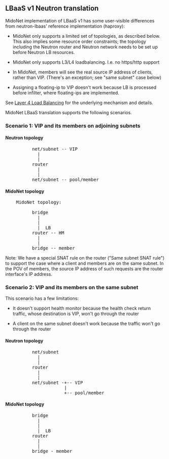 ## LBaaS v1 Neutron translation

MidoNet implementation of LBaaS v1 has some user-visible differences
from neutron-lbaas' reference implementation (haproxy):

- MidoNet only supports a limited set of topologies, as described below.
  This also implies some resource order constraints; the topology including
  the Neutron router and Neutron network needs to be set up before Neutron
  LB resources.

- MidoNet only supports L3/L4 loadbalancing.  I.e. no https/http support

- In MidoNet, members will see the real source IP address of clients,
  rather than VIP.  (There's an exception; see "same subnet" case below)

- Assigning a floating-ip to VIP doesn't work because LB is processed
  before infilter, where floating-ips are implemented.

See [Layer 4 Load Balancing](load_balancing.md) for the underlying
mechanism and details.

MidoNet LBaaS translation supports the following scenarios.

### Scenario 1: VIP and its members on adjoining subnets

#### Neutron topology

<pre>
          net/subnet -- VIP
            |
            |
          router
            |
            |
          net/subnet -- pool/member
</pre>

#### MidoNet topology

<pre>
    MidoNet topology:

          bridge
            |
            |
            |  LB
          router -- HM
            |
            |
          bridge -- member
</pre>

Note: We have a special SNAT rule on the router ("Same subnet SNAT rule")
to support the case where a client and members are on the same subnet.
In the POV of members, the source IP address of such requests are
the router interface's IP address.

### Scenario 2: VIP and its members on the same subnet

This scenario has a few limitations:

- It doesn't support health monitor because the health check return traffic,
  whose destination is VIP, won't go through the router

- A client on the same subnet doesn't work because the traffic won't go
  through the router

#### Neutron topology

<pre>
          net/subnet
            |
            |
          router
            |
            |
          net/subnet -+-- VIP
                      |
                      +-- pool/member
</pre>

#### MidoNet topology

<pre>
          bridge
            |
            |
            |  LB
          router
            |
            |
          bridge - member
</pre>
